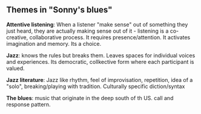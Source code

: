 ## Themes in "Sonny's blues"
**Attentive listening**: When a listener "make sense" out of something they just heard, they are actually making sense out of it - listening is a co-creative, collaborative process. It requires presence/attention. It activates imagination and memory. Its a choice. 

**Jazz**: knows the rules but breaks them. Leaves spaces for individual voices and experiences. Its democratic, collkective form where each participant is valued.

**Jazz literature**: Jazz like rhythm, feel of improvisation, repetition, idea of a "solo", breaking/playing with tradition. Culturally specific diction/syntax

**The blues**: music that originate in the deep south of th US. call and response pattern.